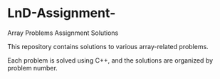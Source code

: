 # LnD-Assignment-

Array Problems Assignment Solutions

This repository contains solutions to various array-related problems.

Each problem is solved using C++, and the solutions are organized by problem number.
